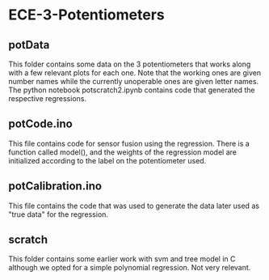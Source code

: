 # ECE-3-Potentiometers

## potData 

This folder contains some data on the 3 potentiometers that works along with a few relevant plots for each one. Note that the working ones are given number names while the currently unoperable ones are given letter names. The python notebook  potscratch2.ipynb contains code that generated the respective regressions. 

## potCode.ino

This file contains code for sensor fusion using the regression. There is a function called model(), and the weights of the regression model are initialized according to the label on the potentiometer used.

## potCalibration.ino

This file contains the code that was used to generate the data later used as "true data" for the regression.

## scratch

This folder contains some earlier work with svm and tree model in C although we opted for a simple polynomial regression. Not very relevant.
